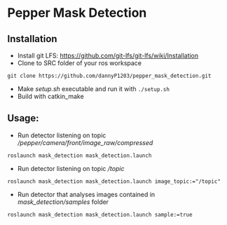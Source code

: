 # Pepper Mask Detection

## Installation

- Install git LFS: https://github.com/git-lfs/git-lfs/wiki/Installation
- Clone to SRC folder of your ros workspace
```
git clone https://github.com/dannyP1203/pepper_mask_detection.git
```
- Make *setup.sh* executable and run it with `./setup.sh`
- Build with catkin_make

## Usage:

- Run detector listening on topic */pepper/camera/front/image_raw/compressed*
```
roslaunch mask_detection mask_detection.launch
```

- Run detector listening on topic */topic*
```
roslaunch mask_detection mask_detection.launch image_topic:="/topic"
```

- Run detector that analyses images contained in *mask_detection/samples* folder
```
roslaunch mask_detection mask_detection.launch sample:=true
```
